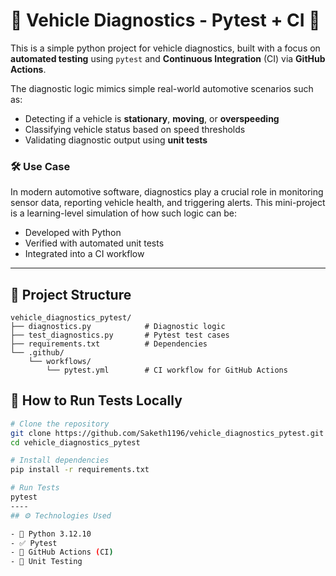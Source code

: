 # :car: Vehicle Diagnostics - Pytest + CI 🚀

This is a simple python project for vehicle diagnostics, built with a focus on **automated testing** using `pytest` and **Continuous Integration** (CI) via **GitHub Actions**.

The diagnostic logic mimics simple real-world automotive scenarios such as:
- Detecting if a vehicle is **stationary**, **moving**, or **overspeeding**
- Classifying vehicle status based on speed thresholds
- Validating diagnostic output using **unit tests**

### 🛠️ Use Case
In modern automotive software, diagnostics play a crucial role in monitoring sensor data, reporting vehicle health, and triggering alerts. This mini-project is a learning-level simulation of how such logic can be:
- Developed with Python
- Verified with automated unit tests
- Integrated into a CI workflow

---
## 📁 Project Structure

```text
vehicle_diagnostics_pytest/
├── diagnostics.py            # Diagnostic logic
├── test_diagnostics.py       # Pytest test cases
├── requirements.txt          # Dependencies
└── .github/
    └── workflows/
        └── pytest.yml        # CI workflow for GitHub Actions
```

## 🧪 How to Run Tests Locally

```bash
# Clone the repository
git clone https://github.com/Saketh1196/vehicle_diagnostics_pytest.git
cd vehicle_diagnostics_pytest

# Install dependencies
pip install -r requirements.txt

# Run Tests
pytest
----
## ⚙️ Technologies Used

- 🐍 Python 3.12.10
- ✅ Pytest
- 🔁 GitHub Actions (CI)
- 🧪 Unit Testing

